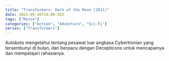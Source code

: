 ```yaml
---
title: "Transformers: Dark of the Moon (2011)"
date: 2023-09-26T14:00:55Z
tags: ["Movie"]
categories: ["Action", "Adventure", "Sci-Fi"]
series: ["Transformers"]
---
```


Autobots mengetahui tentang pesawat luar angkasa Cybertronian yang tersembunyi di bulan, dan berpacu dengan Decepticons untuk mencapainya dan mempelajari rahasianya.

  <mux-player stream-type="on-demand"
  src="https://kp3d-my.sharepoint.com/personal/ryoo_kp3d_onmicrosoft_com/_layouts/15/download.aspx?share=ER86VisfI7pBoD1XlSi_E7YBkAIxN4WmiKWhDB7NwSerRQ" metadata-video-title="Transformers: Dark of the Moon (2011)" prefer-playback="mse" controls>
  </mux-player>
  
  
  <script src="https://cdn.jsdelivr.net/npm/@mux/mux-player"></script>
  
   <script id="O6roKGYoTR5wM00xuN00c5BLQbe800fDSWOJ44bKmMiTmE" type="application/ld+json">
 {
  "@context": "https://schema.org/",
  "@type": "VideoObject",
  "name": "Transformers: Dark of the Moon (2011)",
  "contentUrl": "https://stream.mux.com/O6roKGYoTR5wM00xuN00c5BLQbe800fDSWOJ44bKmMiTmE.m3u8",
  "thumbnailUrl": "https://www.themoviedb.org/t/p/original/pbHBb39fvnjDHRx2gZAgDDAJoA5.jpg?width=314&fit_mode=preserve&time=25",
  "uploadDate": "2023-09-26T14:00:55Z",
}

</script>